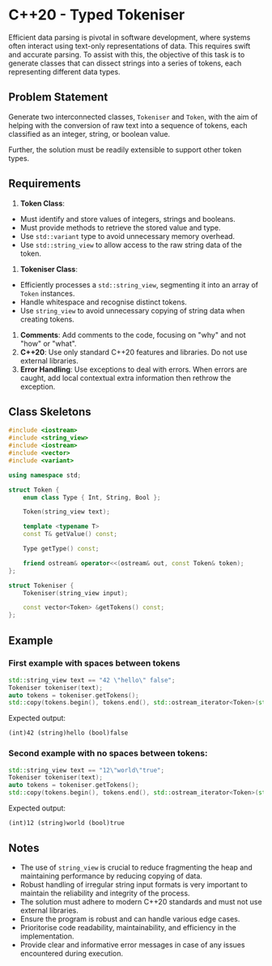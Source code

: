 # C++20 - Typed Tokeniser

Efficient data parsing is pivotal in software development, where systems often interact using text-only representations of data. This requires swift and accurate parsing. To assist with this, the objective of this task is to generate classes that can dissect strings into a series of tokens, each representing different data types.

## Problem Statement
Generate two interconnected classes, `Tokeniser` and `Token`, with the aim of helping with the conversion of raw text into a sequence of tokens, each classified as an integer, string, or boolean value.

Further, the solution must be readily extensible to support other token types.

## Requirements

1. **Token Class**:
 * Must identify and store values of integers, strings and booleans.
 * Must provide methods to retrieve the stored value and type.
 * Use `std::variant` type to avoid unnecessary memory overhead.
 * Use `std::string_view` to allow access to the raw string data of the token.
1. **Tokeniser Class**:
 * Efficiently processes a `std::string_view`, segmenting it into an array of `Token` instances.
 * Handle whitespace and recognise distinct tokens.
 * Use `string_view` to avoid unnecessary copying of string data when creating tokens.
1. **Comments**: Add comments to the code, focusing on "why" and not "how" or "what".
1. **C++20**: Use only standard C++20 features and libraries. Do not use external libraries.
1. **Error Handling**: Use exceptions to deal with errors. When errors are caught, add local contextual extra information then rethrow the exception.

## Class Skeletons

```cpp
#include <iostream>
#include <string_view>
#include <iostream>
#include <vector>
#include <variant>

using namespace std;

struct Token {
    enum class Type { Int, String, Bool };

    Token(string_view text);

    template <typename T>
    const T& getValue() const;

    Type getType() const;

    friend ostream& operator<<(ostream& out, const Token& token);
};

struct Tokeniser {
    Tokeniser(string_view input);

    const vector<Token> &getTokens() const;
};
```

## Example

### First example with spaces between tokens
```cpp
std::string_view text == "42 \"hello\" false";
Tokeniser tokeniser(text);
auto tokens = tokeniser.getTokens();
std::copy(tokens.begin(), tokens.end(), std::ostream_iterator<Token>(std::cout, " "));
```

Expected output:

```
(int)42 (string)hello (bool)false
```

### Second example with no spaces between tokens:

```cpp
std::string_view text == "12\"world\"true";
Tokeniser tokeniser(text);
auto tokens = tokeniser.getTokens();
std::copy(tokens.begin(), tokens.end(), std::ostream_iterator<Token>(std::cout, " "));
```

Expected output:
```
(int)12 (string)world (bool)true
```

## Notes

* The use of `string_view` is crucial to reduce fragmenting the heap and maintaining performance by reducing copying of data.
* Robust handling of irregular string input formats is very important to maintain the reliability and integrity of the process.
* The solution must adhere to modern C++20 standards and must not use external libraries.
* Ensure the program is robust and can handle various edge cases.
* Prioritorise code readability, maintainability, and efficiency in the implementation.
* Provide clear and informative error messages in case of any issues encountered during execution.


